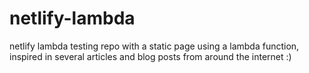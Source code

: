 # netlify-lambda

netlify lambda testing repo with a static page using a lambda function, inspired in several articles and blog posts from around the internet :)
